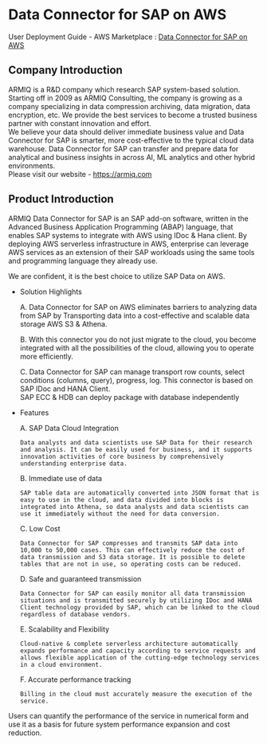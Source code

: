 # Data Connector for SAP on AWS
  User Deployment Guide - AWS Marketplace : [Data Connector for SAP on AWS](https://aws.amazon.com/marketplace/pp/B08JCMQ9PT)
## Company Introduction
  ARMIQ is a R&D company which research SAP system-based solution. Starting off in 2009 as ARMIQ Consulting, the company is growing as a company specializing in data compression archiving, data migration, data encryption, etc. We provide the best services to become a trusted business partner with constant innovation and effort.   
  We believe your data should deliver immediate business value and Data Connector for SAP is smarter, more cost-effective to the typical cloud data warehouse. Data Connector for SAP can transfer and prepare data for analytical and business insights in across AI, ML analytics and other hybrid environments.   
  Please visit our website - <https://armiq.com>  
   
## Product Introduction
  ARMIQ Data Connector for SAP is an SAP add-on software, written in the Advanced Business Application Programming (ABAP) language, that enables SAP systems to integrate with AWS using IDoc & Hana client. By deploying AWS serverless infrastructure in AWS, enterprise can leverage AWS services as an extension of their SAP workloads using the same tools and programming language they already use.   
     
  We are confident, it is the best choice to utilize SAP Data on AWS.
     
  * Solution Highlights
     
    A. Data Connector for SAP on AWS eliminates barriers to analyzing data from SAP by Transporting data into a cost-effective and scalable data storage AWS S3 & Athena.
       
    B. With this connector you do not just migrate to the cloud, you become integrated with all the possibilities of the cloud, allowing you to operate more efficiently.
       
    C.	Data Connector for SAP can manage transport row counts, select conditions (columns, query), progress, log. This connector is based on SAP IDoc and HANA Client.   
        SAP ECC & HDB can deploy package with database independently

  * Features
     
    A.	SAP Data Cloud Integration
       
        Data analysts and data scientists use SAP Data for their research and analysis. It can be easily used for business, and it supports innovation activities of core business by comprehensively understanding enterprise data.
           
    B.	Immediate use of data
       
        SAP table data are automatically converted into JSON format that is easy to use in the cloud, and data divided into blocks is integrated into Athena, so data analysts and data scientists can use it immediately without the need for data conversion.
           
    C.	Low Cost
       
        Data Connector for SAP compresses and transmits SAP data into 10,000 to 50,000 cases. This can effectively reduce the cost of data transmission and S3 data storage. It is possible to delete tables that are not in use, so operating costs can be reduced.
           
    D.	Safe and guaranteed transmission
       
        Data Connector for SAP can easily monitor all data transmission situations and is transmitted securely by utilizing IDoc and HANA Client technology provided by SAP, which can be linked to the cloud regardless of database vendors.
           
    E.	Scalability and Flexibility
       
        Cloud-native & complete serverless architecture automatically expands performance and capacity according to service requests and allows flexible application of the cutting-edge technology services in a cloud environment.
           
    F.	Accurate performance tracking
       
        Billing in the cloud must accurately measure the execution of the service.
Users can quantify the performance of the service in numerical form and use it as a basis for future system performance expansion and cost reduction.
